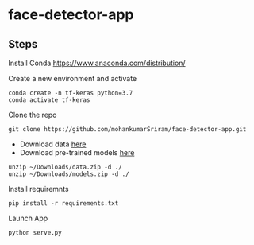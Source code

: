 # face-detector-app

## Steps

Install Conda
https://www.anaconda.com/distribution/

Create a new environment and activate
```
conda create -n tf-keras python=3.7
conda activate tf-keras
```
Clone the repo
```
git clone https://github.com/mohankumarSriram/face-detector-app.git
```

- Download data [here](https://drive.google.com/open?id=1ydV6Mrx-WfShCjaf79dPWvpp85XqLziN)
- Download pre-trained models [here](https://drive.google.com/open?id=185ox0xeZNkisCUVoMQTIbVt4XyzpQIfc)

```
unzip ~/Downloads/data.zip -d ./
unzip ~/Downloads/models.zip -d ./
```

Install requiremnts
```
pip install -r requirements.txt
```

Launch App
```
python serve.py
```
